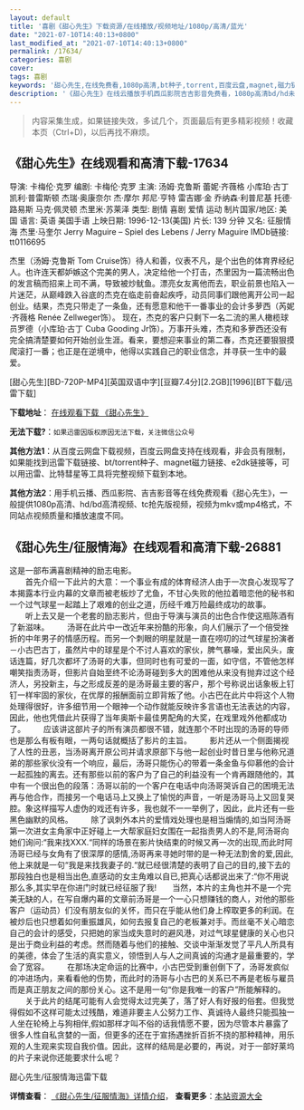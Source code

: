 ```yaml
---
layout: default
title: '喜剧《甜心先生》下载资源/在线播放/视频地址/1080p/高清/蓝光'
date: "2021-07-10T14:40:13+0800"
last_modified_at: "2021-07-10T14:40:13+0800"
permalink: /17634/
categories: 喜剧
cover:
tags: 喜剧
keywords: '甜心先生,在线免费看,1080p高清,bt种子,torrent,百度云盘,magnet,磁力链,迅雷下载资源'
description: '《甜心先生》在线云播放手机西瓜影院吉吉影音免费看，1080p高清bd/hd未删减完整版和tc抢先枪版，mkv/mp4格式，附带bt/torrent种子、magnet/磁力链、百度云盘、网盘资源迅雷下载链接'
---
```


>内容采集生成，如果链接失效，多试几个，页面最后有更多精彩视频！收藏本页（Ctrl+D)，以后再找不麻烦。


## 《甜心先生》在线观看和高清下载-17634

导演: 卡梅伦·克罗 编剧: 卡梅伦·克罗 主演: 汤姆·克鲁斯 蕾妮·齐薇格 小库珀·古丁 凯利·普雷斯顿 杰瑞·奥康奈尔 杰·摩尔 邦尼·亨特 雷吉娜·金 乔纳森·利普尼基 托德·路易斯 马克·佩灵顿 杰里米·苏莱泽 类型: 剧情 喜剧 爱情 运动 制片国家/地区: 美国 语言: 英语 美国手语 上映日期: 1996-12-13(美国) 片长: 139 分钟 又名: 征服情海 杰里·马奎尔 Jerry Maguire – Spiel des Lebens / Jerry Maguire IMDb链接: tt0116695

杰里（汤姆·克鲁斯 Tom Cruise饰）待人和善，仪表不凡，是个出色的体育界经纪人。也许连天都妒嫉这个完美的男人，决定给他一个打击，杰里因为一篇流畅出色的发言稿而招来上司不满，导致被炒鱿鱼。漂亮女友离他而去，职业前景也陷入一片迷茫，从巅峰跌入谷底的杰克在临走前奋起疾呼，动员同事们跟他离开公司一起创业。结果，杰克只带走了一条鱼，还有愿意和他干一番事业的会计多萝西（芮妮·齐薇格 Renée Zellweger饰）。 现在，杰克的客户只剩下一名二流的黑人橄榄球员罗德（小库珀·古丁 Cuba Gooding Jr饰）。万事开头难，杰克和多萝西还没有完全搞清楚要如何开始创业生涯。看来，要想迎来事业的第二春，杰克还要狠狠摸爬滚打一番；也正是在逆境中，他得以实践自己的职业信念，并寻获一生中的最爱。


[甜心先生][BD-720P-MP4][英国双语中字][豆瓣7.4分][2.2GB][1996][BT下载/迅雷下载]

**下载地址**： [在线观看下载 《甜心先生》](https://www.btdx8.com/torrent/jerry_maguire_1996.html) 


**无法下载?**：`如果迅雷因版权原因无法下载，关注微信公众号 `

**其他方法1**：从百度云网盘下载视频，百度云网盘支持在线观看，非会员有限制，如果能找到迅雷下载链接、bt/torrent种子、magnet磁力链接、e2dk链接等，可以用迅雷、比特彗星等工具将完整视频下载到本地。

**其他方法2**：用手机云播、西瓜影院、吉吉影音等在线免费观看《甜心先生》，一般提供1080p高清、hd/bd高清视频、tc抢先版视频，视频为mkv或mp4格式，不同站点视频质量和播放速度不同。


## 《甜心先生/征服情海》在线观看和高清下载-26881

这是一部布满喜剧精神的励志电影。<br />　　首先介绍一下此片的大意：一个事业有成的体育经济人由于一次良心发现写了本揭露本行业内幕的文章而被老板炒了尤鱼，不甘心失败的他拉着暗恋他的秘书和一个过气球星一起踏上了艰难的创业之道，历经千难万险最终成功的故事。 　　听上去又是一个老套的励志影片，但由于导演与演员的出色合作使这瓶陈酒有了新滋味。 　　汤哥在此片中一改近年来扮酷的形象，向人们展示了一个倍受挫折的中年男子的情感历程。而另一个刺眼的明星就是一直在唠叨的过气球星扮演者－小古巴古丁，虽然片中的球星是个不讨人喜欢的家伙，脾气暴噪，爱出风头，废话连篇，好几次都坏了汤哥的大事，但同时也有可爱的一面，如守信，不管他怎样嘲笑指责汤哥，但影片自始至终不论汤哥碰到多大的困难他从来没有抛弃过这个经济人，另投新主，与之形成反差的是汤哥最主要的客户，那个号称说出话象板上钉钉一样牢固的家伙，在优厚的报酬面前立即背叛了他。小古巴在此片中将这个人物处理得很好，许多细节用一个眼神一个动作就能反映许多言语也无法表达的内容，因此，他也凭借此片获得了当年奥斯卡最佳男配角的大奖，在戏里戏外他都成功了。 　　应该讲这部片子的所有演员都很不错，就连那个不时出现的汤哥的导师也是那么有板有眼，一两句话就概括了影片的主旨。 　　影片还从一个侧面揭视了人性的丑恶，当汤哥离开原公司并请求原部下与他一起创业时昔日里与他称兄道弟的那些家伙没有一个响应，最后，汤哥只能伤心的带着一条金鱼与仰慕他的会计一起孤独的离去。还有那些以前的客户为了自己的利益没有一个肯再跟随他的，其中有一个很出色的段落：汤哥以前的一个客户在电话中向汤哥哭诉自己的困境无法再与他合作，而接另一个电话马上又换上了愉悦的声音，一听是汤哥马上又回复哭腔。象这样描写人虚伪的戏还有许多，我也就不一一举例了，因此，此片还有一些黑色幽默的风格。 　　除了讽刺外本片的爱情戏处理也是相当煽情的,如当阿汤哥第一次进女主角家中正好碰上一大帮家庭妇女围在一起指责男人的不是,阿汤哥向她们询问:“我来找XXX.“同样的场景在影片快结束的时候又再一次的出现,而此时阿汤哥已经与女角有了很深厚的感情,汤哥再来寻她时带的是一种无法割舍的爱,因此,他上来就是一句&ldquo;我是来找我妻子的.“就已经很清楚的表明了自己的目的,接下去的那段独白也是相当出色,直感动的女主角难以自已,把真心话都说出来了:“你不用说那么多,其实早在你进门时就已经征服了我!　　当然，本片的主角也并不是一个完美无缺的人，在写自爆内幕的文章前汤哥是一个一心只想赚钱的商人，对他的那些客户（运动员）们没有朋友似的关怀，而只在乎能从他们身上榨取更多的利润。在被炒后也只想着如何重振雄风，如何去报复自己的老板兼对手。而丝毫不关心暗恋自己的会计的感受，只把她的家当成失意时的避风港，对过气球星健康的关心也只是出于商业利益的考虑。然而随着与他们的接触、交谈中渐渐发觉了平凡人所具有的美德，体会了生活的真实意义，领悟到人与人之间真诚的沟通才是最重要的，学会了宽容。 　　在那场决定命运的比赛中，小古巴受到重创倒下了，汤哥发疯似的冲进场内，来看看他的伤势，而此时的汤哥与小古巴的关系已不再是老板与雇员而是真正朋友之间的那份关心。这不是用一句&ldquo;你是我唯一的客户&rdquo;所能解释的。 　　关于此片的结尾可能有人会觉得太过完美了，落了好人有好报的俗套。但我觉得假如不这样可能太过残酷，难道非要主人公努力工作、真诚待人最终只能孤独一人坐在轮椅上与狗相伴,假如那样才叫不俗的话我情愿不要，因为尽管本片暴露了很多人性自私贪婪的一面，但更多的还在于宣扬遇挫折百折不挠的那种精神，用乐观的人生观来实现自我价值。因此，这样的结局是必要的，再说，对于一部好莱坞的片子来说你还能要求什么呢？


甜心先生/征服情海迅雷下载

**详情查看**： [《甜心先生/征服情海》详情介绍](/movie/26881/)， **查看更多**：[本站资源大全](/movie/t/all/)

